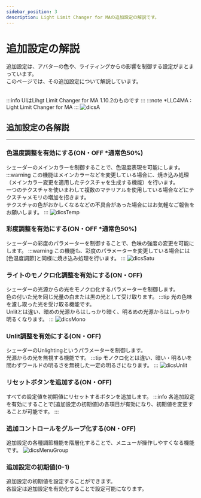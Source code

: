 ```yaml
---
sidebar_position: 3
description: Light Limit Changer for MAの追加設定の解説です。
---
```


# 追加設定の解説
追加設定は、アバターの色や、ライティングからの影響を制御する設定がまとまっています。  
このページでは、その追加設定について解説しています。
<br></br>

:::info
UIはLihgt Limit Changer for MA 1.10.2のものです
:::
:::note
*LLC4MA : Light Limit Changer for MA
:::
![dicsA](/img/docs/discription/disc_llcui.png)

## 追加設定の各解説
----
### 色温度調整を有効にする(ON・OFF *通常色50%)
シェーダーのメインカラーを制御することで、色温度表現を可能にします。
:::warning
この機能はメインカラーなどを変更している場合に、焼き込み処理（メインカラー変更を適用したテクスチャを生成する機能）を行います。  
一つのテクスチャを使いまわして複数のマテリアルを使用している場合などにテクスチャメモリの増加を招きます。  
テクスチャの色がおかしくなるなどの不具合があった場合にはお気軽なご報告をお願いします。
:::
![dicsTemp](/img/docs/discription/disc_temp.webp)

### 彩度調整を有効にする(ON・OFF *通常色50%)
シェーダーの彩度のパラメーターを制御することで、色味の強度の変更を可能にします。
:::warning
この機能も、彩度のパラメーターを変更している場合には[色温度調節]と同様に焼き込み処理を行います。
:::
![dicsSatu](/img/docs/discription/disc_satu.webp)

### ライトのモノクロ化調整を有効にする(ON・OFF)
シェーダーの光源からの光をモノクロ化するパラメーターを制御します。  
色の付いた光を同じ光量の白または黒の光として受け取ります。
:::tip
光の色味を濾し取った光を受け取る機能です。  
Unlitとは違い、暗めの光源からはしっかり暗く、明るめの光源からはしっかり明るくなります。
:::
![dicsMono](/img/docs/discription/disc_mono.webp)

### Unlit調整を有効にする(ON・OFF)
シェーダーのUnlightingというパラメーターを制御します。  
光源からの光を無視する機能です。
:::tip
モノクロ化とは違い、暗い・明るいを問わずワールドの明るさを無視した一定の明るさになります。
:::
![dicsUnlit](/img/docs/discription/disc_unlit.webp)

### リセットボタンを追加する(ON・OFF)
すべての設定値を初期値にリセットするボタンを追加します。
:::info
各追加設定を有効にすることで[追加設定の初期値]の各項目が有効になり、初期値を変更することが可能です。
:::


### 追加コントロールをグループ化する(ON・OFF)
追加設定の各種調節機能を階層化することで、メニューが操作しやすくなる機能です。
![dicsMenuGroup](/img/docs/discription/disc_menugroup.webp)

### 追加設定の初期値(0-1)
追加設定の初期値を設定することができます。  
各設定は追加設定を有効化することで設定可能になります。